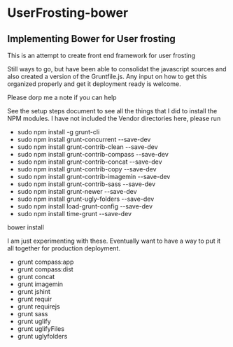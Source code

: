 # UserFrosting-bower
<h2>Implementing Bower for User frosting</h2>
<p>This is an attempt to create front end framework for user frosting</p>
<p>Still ways to go, but have been able to consolidat the javascript sources and also created a version of the Gruntfile.js. Any  input on how to get this organized properly and get it deployment ready is welcome.</p>
<p>Please dorp me a note if you can help</p>
<p>
See the setup steps document to see all the things that I did to install the NPM modules.
I have not included the Vendor directories here, please run
</p>
<ul>

<li> sudo npm install -g grunt-cli</li>
 <li>sudo npm install grunt-concurrent --save-dev</li>
 <li>sudo npm install grunt-contrib-clean --save-dev</li>
 <li>sudo npm install grunt-contrib-compass --save-dev</li>
 <li>sudo npm install grunt-contrib-concat --save-dev</li>
 <li>sudo npm install grunt-contrib-copy --save-dev</li>
 <li>sudo npm install grunt-contrib-imagemin --save-dev</li>
 <li>sudo npm install grunt-contrib-sass --save-dev</li>
 <li>sudo npm install grunt-newer --save-dev</li>
 <li>sudo npm install grunt-ugly-folders --save-dev</li>
 <li>sudo npm install load-grunt-config --save-dev</li>
 <li>sudo npm install time-grunt --save-dev</li>
</ul>
<p>
bower install
</p>
<p>
I am just experimenting with these. Eventually want to have a way to put it all together for production deployment.
</p>
<ul>
 <li>grunt compass:app
 <li>grunt compass:dist</li>
<li> grunt concat</li>
<li>grunt imagemin</li>
<li>grunt jshint</li>
<li> grunt requir</li>
<li> grunt requirejs</li>
<li> grunt sass</li>
<li> grunt uglify</li>
<li> grunt uglifyFiles</li>
<li> grunt uglyfolders</li>
</ul>
